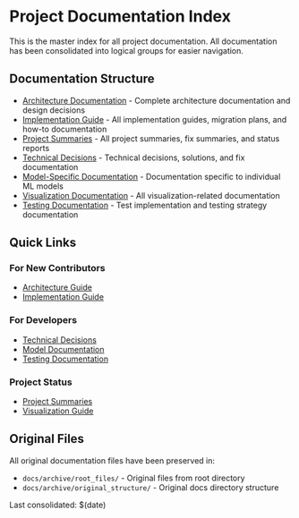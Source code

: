 # Project Documentation Index

This is the master index for all project documentation. All documentation has been consolidated into logical groups for easier navigation.

## Documentation Structure

- [Architecture Documentation](./ARCHITECTURE_GUIDE.md) - Complete architecture documentation and design decisions
- [Implementation Guide](./IMPLEMENTATION_GUIDE.md) - All implementation guides, migration plans, and how-to documentation
- [Project Summaries](./PROJECT_SUMMARIES.md) - All project summaries, fix summaries, and status reports
- [Technical Decisions](./TECHNICAL_DECISIONS.md) - Technical decisions, solutions, and fix documentation
- [Model-Specific Documentation](./MODEL_DOCUMENTATION.md) - Documentation specific to individual ML models
- [Visualization Documentation](./VISUALIZATION_GUIDE.md) - All visualization-related documentation
- [Testing Documentation](./TESTING_DOCUMENTATION.md) - Test implementation and testing strategy documentation

## Quick Links

### For New Contributors
- [Architecture Guide](./ARCHITECTURE_GUIDE.md)
- [Implementation Guide](./IMPLEMENTATION_GUIDE.md)

### For Developers
- [Technical Decisions](./TECHNICAL_DECISIONS.md)
- [Model Documentation](./MODEL_DOCUMENTATION.md)
- [Testing Documentation](./TESTING_DOCUMENTATION.md)

### Project Status
- [Project Summaries](./PROJECT_SUMMARIES.md)
- [Visualization Guide](./VISUALIZATION_GUIDE.md)

## Original Files

All original documentation files have been preserved in:
- `docs/archive/root_files/` - Original files from root directory
- `docs/archive/original_structure/` - Original docs directory structure

Last consolidated: $(date)
